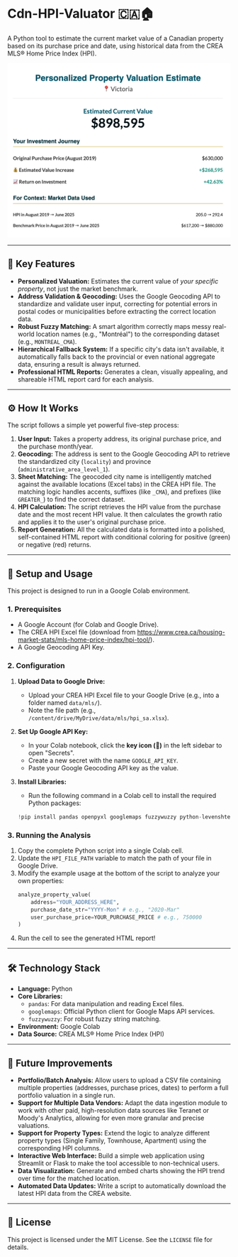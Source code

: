 # Cdn-HPI-Valuator 🇨🇦🏠

A Python tool to estimate the current market value of a Canadian property based on its purchase price and date, using historical data from the CREA MLS® Home Price Index (HPI).

![Sample Report](HPIupdate.png)

---

## 🌟 Key Features

*   **Personalized Valuation:** Estimates the current value of *your specific property*, not just the market benchmark.
*   **Address Validation & Geocoding:** Uses the Google Geocoding API to standardize and validate user input, correcting for potential errors in postal codes or municipalities before extracting the correct location data.
*   **Robust Fuzzy Matching:** A smart algorithm correctly maps messy real-world location names (e.g., "Montréal") to the corresponding dataset (e.g., `MONTREAL_CMA`).
*   **Hierarchical Fallback System:** If a specific city's data isn't available, it automatically falls back to the provincial or even national aggregate data, ensuring a result is always returned.
*   **Professional HTML Reports:** Generates a clean, visually appealing, and shareable HTML report card for each analysis.

---

## ⚙️ How It Works

The script follows a simple yet powerful five-step process:

1.  **User Input:** Takes a property address, its original purchase price, and the purchase month/year.
2.  **Geocoding:** The address is sent to the Google Geocoding API to retrieve the standardized city (`locality`) and province (`administrative_area_level_1`).
3.  **Sheet Matching:** The geocoded city name is intelligently matched against the available locations (Excel tabs) in the CREA HPI file. The matching logic handles accents, suffixes (like `_CMA`), and prefixes (like `GREATER_`) to find the correct dataset.
4.  **HPI Calculation:** The script retrieves the HPI value from the purchase date and the most recent HPI value. It then calculates the growth ratio and applies it to the user's original purchase price.
5.  **Report Generation:** All the calculated data is formatted into a polished, self-contained HTML report with conditional coloring for positive (green) or negative (red) returns.

---

## 🚀 Setup and Usage

This project is designed to run in a Google Colab environment.

### **1. Prerequisites**
*   A Google Account (for Colab and Google Drive).
*   The CREA HPI Excel file (download from https://www.crea.ca/housing-market-stats/mls-home-price-index/hpi-tool/).
*   A Google Geocoding API Key.

### **2. Configuration**

1.  **Upload Data to Google Drive:**
    *   Upload your CREA HPI Excel file to your Google Drive (e.g., into a folder named `data/mls/`).
    *   Note the file path (e.g., `/content/drive/MyDrive/data/mls/hpi_sa.xlsx`).

2.  **Set Up Google API Key:**
    *   In your Colab notebook, click the **key icon (🔑)** in the left sidebar to open "Secrets".
    *   Create a new secret with the name `GOOGLE_API_KEY`.
    *   Paste your Google Geocoding API key as the value.

3.  **Install Libraries:**
    *   Run the following command in a Colab cell to install the required Python packages:
    ```python
    !pip install pandas openpyxl googlemaps fuzzywuzzy python-levenshtein
    ```

### **3. Running the Analysis**

1.  Copy the complete Python script into a single Colab cell.
2.  Update the `HPI_FILE_PATH` variable to match the path of your file in Google Drive.
3.  Modify the example usage at the bottom of the script to analyze your own properties:
    ```python
    analyze_property_value(
        address="YOUR_ADDRESS_HERE",
        purchase_date_str="YYYY-Mon" # e.g., "2020-Mar"
        user_purchase_price=YOUR_PURCHASE_PRICE # e.g., 750000
    )
    ```
4.  Run the cell to see the generated HTML report!

---

## 🛠️ Technology Stack

*   **Language:** Python
*   **Core Libraries:**
    *   `pandas`: For data manipulation and reading Excel files.
    *   `googlemaps`: Official Python client for Google Maps API services.
    *   `fuzzywuzzy`: For robust fuzzy string matching.
*   **Environment:** Google Colab
*   **Data Source:** CREA MLS® Home Price Index (HPI)

---

## 🔮 Future Improvements

*   **Portfolio/Batch Analysis:** Allow users to upload a CSV file containing multiple properties (addresses, purchase prices, dates) to perform a full portfolio valuation in a single run.
*   **Support for Multiple Data Vendors:** Adapt the data ingestion module to work with other paid, high-resolution data sources like Teranet or Moody's Analytics, allowing for even more granular and precise valuations.
*   **Support for Property Types:** Extend the logic to analyze different property types (Single Family, Townhouse, Apartment) using the corresponding HPI columns.
*   **Interactive Web Interface:** Build a simple web application using Streamlit or Flask to make the tool accessible to non-technical users.
*   **Data Visualization:** Generate and embed charts showing the HPI trend over time for the matched location.
*   **Automated Data Updates:** Write a script to automatically download the latest HPI data from the CREA website.

---

## 📜 License

This project is licensed under the MIT License. See the `LICENSE` file for details.
